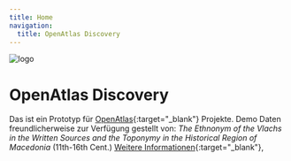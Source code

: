 ```yaml
---
title: Home
navigation:
  title: OpenAtlas Discovery
---
```


![logo](/OpenAtlasDiscovery_logo.jpg)

# OpenAtlas Discovery

Das ist ein Prototyp für [OpenAtlas](https://openatlas.eu/){:target="\_blank"} Projekte. Demo Daten
freundlicherweise zur Verfügung gestellt von: _The Ethnonym of the Vlachs in the Written Sources and
the Toponymy in the Historical Region of Macedonia_ (11th-16th Cent.)
[Weitere Informationen](http://dpp.oeaw.ac.at/index.php?seite=CaseStudies&submenu=skopje){:target="\_blank"},
